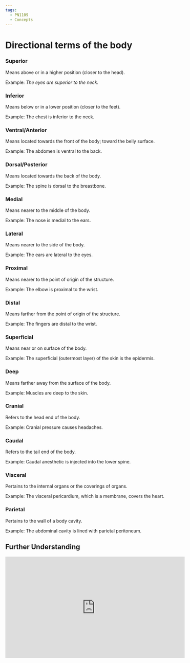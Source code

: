 ```yaml
---
tags:
  - PN1109
  - Concepts
---
```


# Directional terms of the body

### Superior

Means above or in a higher position (closer to the head).

Example: *The eyes are superior to the neck.*


### Inferior

Means below or in a lower position (closer to the feet).

Example: The chest is inferior to the neck.


### Ventral/Anterior

Means located towards the front of the body; toward the belly surface.

Example: The abdomen is ventral to the back.


### Dorsal/Posterior

Means located towards the back of the body.

Example: The spine is dorsal to the breastbone.


### Medial

Means nearer to the middle of the body.

Example: The nose is medial to the ears.


### Lateral

Means nearer to the side of the body.

Example: The ears are lateral to the eyes.


### Proximal

Means nearer to the point of origin of the structure.

Example: The elbow is proximal to the wrist.


### Distal

Means farther from the point of origin of the structure.

Example: The fingers are distal to the wrist.


### Superficial

Means near or on surface of the body.

Example: The superficial (outermost layer) of the skin is the epidermis.


### Deep

Means farther away from the surface of the body.

Example: Muscles are deep to the skin.


### Cranial

Refers to the head end of the body.

Example: Cranial pressure causes headaches.


### Caudal

Refers to the tail end of the body.

Example: Caudal anesthetic is injected into the lower spine.


### Visceral

Pertains to the internal organs or the coverings of organs.

Example: The visceral pericardium, which is a membrane, covers the heart.


### Parietal

Pertains to the wall of a body cavity.

Example: The abdominal cavity is lined with parietal peritoneum.



## Further Understanding

<iframe width="560" height="315" src="https://www.youtube.com/embed/t6-ueqFK1IE" title="YouTube video player" frameborder="0" allow="accelerometer; autoplay; clipboard-write; encrypted-media; gyroscope; picture-in-picture" allowfullscreen></iframe>
